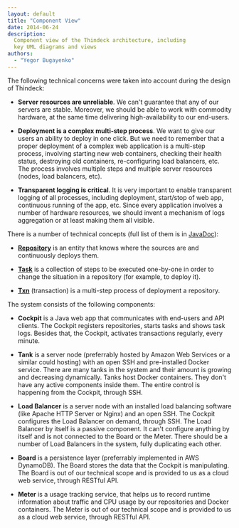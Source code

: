 ```yaml
---
layout: default
title: "Component View"
date: 2014-06-24
description:
  Component view of the Thindeck architecture, including
  key UML diagrams and views
authors:
  - "Yegor Bugayenko"
---
```


The following technical concerns were taken into account
during the design of Thindeck:

 * **Server resources are unreliable**.
   We can't guarantee that any of our
   servers are stable. Moreover, we should be able to work with
   commodity hardware, at the same time delivering high-availability
   to our end-users.

 * **Deployment is a complex multi-step process**.
   We want to give our users an ability to deploy in one click.
   But we need to remember that a proper deployment of a complex
   web application is a multi-step process, involving starting
   new web containers, checking their health status, destroying
   old containers, re-configuring load balancers, etc. The process
   involves multiple steps and multiple server resources (nodes,
   load balancers, etc).

 * **Transparent logging is critical**.
   It is very important to enable transparent logging of all
   processes, including deployment, start/stop of web app,
   continuous running of the app, etc. Since every application involves
   a number of hardware resources, we should invent a mechanism
   of logs aggregation or at least making them all visible.

There is a number of technical concepts (full list of them
is in [JavaDoc](/apidocs-${project.version}/com/thindeck/api/index.html)):

 * [**Repository**](/apidocs-${project.version}/com/thindeck/api/Repo.html) is
   an entity that knows where the sources are and continuously deploys them.

 * [**Task**](/apidocs-${project.version}/com/thindeck/api/Task.html) is
   a collection of steps to be executed one-by-one
   in order to change the situation in a repository (for example, to deploy it).

 * [**Txn**](/apidocs-${project.version}/com/thindeck/api/Txn.html) (transaction) is
   a multi-step process of deployment a repository.

The system consists of the following components:

 * **Cockpit** is a Java web app that communicates with
   end-users and API clients. The Cockpit registers repositories,
   starts tasks and shows task logs. Besides that, the Cockpit,
   activates transactions regularly, every minute.

 * **Tank** is a server node (preferrably hosted by Amazon Web Services
   or a similar could hosting) with an open SSH and pre-installed Docker
   service. There are many tanks in the system and their amount
   is growing and decreasing dynamically. Tanks host Docker
   containers. They don't have any active components inside them. The
   entire control is happening from the Cockpit, through SSH.

 * **Load Balancer** is a server node with an installed load balancing
   software (like Apache HTTP Server or Nginx) and an open SSH. The
   Cockpit configures the Load Balancer on demand, through SSH. The Load
   Balancer by itself is a passive component. It can't configure anything
   by itself and is not connected to the Board or the Meter.
   There should be a number of Load Balancers in the system, fully
   duplicating each other.

 * **Board** is a persistence layer (preferrably implemented in AWS DynamoDB).
   The Board stores the data that the Cockpit is manipulating.
   The Board is out of our technical scope and is provided to us
   as a cloud web service, through RESTful API.

 * **Meter** is a usage tracking service, that helps us to record
   runtime information about traffic and CPU usage by our repositories
   and Docker containers.
   The Meter is out of our technical scope and is provided to us
   as a cloud web service, through RESTful API.


